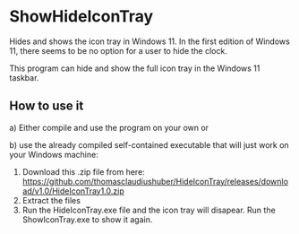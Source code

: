 # ShowHideIconTray
Hides and shows the icon tray in Windows 11. In the first edition of Windows 11, there seems to be no option for a user to hide the clock.

This program can hide and show the full icon tray in the Windows 11 taskbar.

## How to use it

a) Either compile and use the program on your own or

b) use the already compiled self-contained executable that will just work on your Windows machine:
  1) Download this .zip file from here: https://github.com/thomasclaudiushuber/HideIconTray/releases/download/v1.0/HideIconTray1.0.zip
  2) Extract the files
  3) Run the HideIconTray.exe file and the icon tray will disapear. Run the ShowIconTray.exe to show it again.
